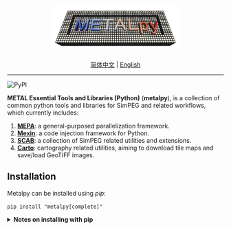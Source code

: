 <h1 align="center">
<img src="./branding/logo/metalpylogo.png" width="300" alt="METALpy">
</h1>

<div align="center">

[简体中文](README.zh_CN.md) | [English](README.md)

</div>

-------------
![PyPI](https://img.shields.io/pypi/v/metalpy)

**METAL Essential Tools and Libraries (Python)** (**metalpy**),
is a collection of common python tools and libraries for SimPEG and related workflows,
which currently includes:
1. [**MEPA**](metalpy/mepa/README.md): a general-purposed parallelization framework.
2. [**Mexin**](metalpy/mexin/README.md): a code injection framework for Python.
3. [**SCAB**](metalpy/scab/README.md): a collection of SimPEG related utilities and extensions.
4. [**Carto**](metalpy/carto/README.md): cartography related utilities, aiming to download tile maps and
save/load GeoTIFF images.

Installation
------------
Metalpy can be installed using _pip_:

```console
pip install "metalpy[complete]"
```

<details><summary><b>Notes on installing with pip</b></summary>
<p>

`metalpy` manages its dependencies separately, which means expected modules 
should be specified in `pip` installation process.

Supported commands are listed next:
```console
pip install "metalpy[complete]"    # Install all requirements
pip install "metalpy[scab]"        # Install requirements for SCAB
pip install "metalpy[carto]"       # Install requirements for Carto
pip install "metalpy[scab, carto]" # Install requirements for SCAB and Carto
pip install "metalpy[mepa]"        # Install requirements for MEPA
pip install "metalpy[mexin]"       # Install requirements for Mexin
pip install "metalpy[tests]"       # Install requirements for tests
pip install "metalpy[docs]"        # Install requirements for doc generation
pip install "metalpy[dev]"         # Install requirements for development
```

</p>
</details>
